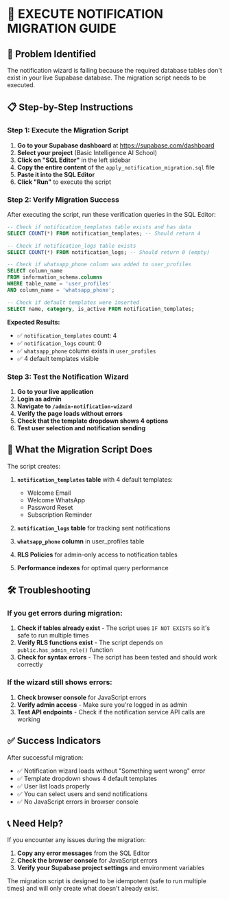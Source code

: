 # 🚀 EXECUTE NOTIFICATION MIGRATION GUIDE

## 🔧 Problem Identified

The notification wizard is failing because the required database tables don't exist in your live Supabase database. The migration script needs to be executed.

## 📋 Step-by-Step Instructions

### Step 1: Execute the Migration Script

1. **Go to your Supabase dashboard** at https://supabase.com/dashboard
2. **Select your project** (Basic Intelligence AI School)
3. **Click on "SQL Editor"** in the left sidebar
4. **Copy the entire content** of the `apply_notification_migration.sql` file
5. **Paste it into the SQL Editor**
6. **Click "Run"** to execute the script

### Step 2: Verify Migration Success

After executing the script, run these verification queries in the SQL Editor:

```sql
-- Check if notification_templates table exists and has data
SELECT COUNT(*) FROM notification_templates; -- Should return 4

-- Check if notification_logs table exists
SELECT COUNT(*) FROM notification_logs; -- Should return 0 (empty)

-- Check if whatsapp_phone column was added to user_profiles
SELECT column_name 
FROM information_schema.columns 
WHERE table_name = 'user_profiles' 
AND column_name = 'whatsapp_phone';

-- Check if default templates were inserted
SELECT name, category, is_active FROM notification_templates;
```

**Expected Results:**
- ✅ `notification_templates` count: 4
- ✅ `notification_logs` count: 0
- ✅ `whatsapp_phone` column exists in `user_profiles`
- ✅ 4 default templates visible

### Step 3: Test the Notification Wizard

1. **Go to your live application**
2. **Login as admin**
3. **Navigate to `/admin-notification-wizard`**
4. **Verify the page loads without errors**
5. **Check that the template dropdown shows 4 options**
6. **Test user selection and notification sending**

## 🎯 What the Migration Script Does

The script creates:

1. **`notification_templates` table** with 4 default templates:
   - Welcome Email
   - Welcome WhatsApp  
   - Password Reset
   - Subscription Reminder

2. **`notification_logs` table** for tracking sent notifications

3. **`whatsapp_phone` column** in user_profiles table

4. **RLS Policies** for admin-only access to notification tables

5. **Performance indexes** for optimal query performance

## 🛠️ Troubleshooting

### If you get errors during migration:

1. **Check if tables already exist** - The script uses `IF NOT EXISTS` so it's safe to run multiple times
2. **Verify RLS functions exist** - The script depends on `public.has_admin_role()` function
3. **Check for syntax errors** - The script has been tested and should work correctly

### If the wizard still shows errors:

1. **Check browser console** for JavaScript errors
2. **Verify admin access** - Make sure you're logged in as admin
3. **Test API endpoints** - Check if the notification service API calls are working

## ✅ Success Indicators

After successful migration:

- ✅ Notification wizard loads without "Something went wrong" error
- ✅ Template dropdown shows 4 default templates
- ✅ User list loads properly
- ✅ You can select users and send notifications
- ✅ No JavaScript errors in browser console

## 📞 Need Help?

If you encounter any issues during the migration:

1. **Copy any error messages** from the SQL Editor
2. **Check the browser console** for JavaScript errors
3. **Verify your Supabase project settings** and environment variables

The migration script is designed to be idempotent (safe to run multiple times) and will only create what doesn't already exist.
